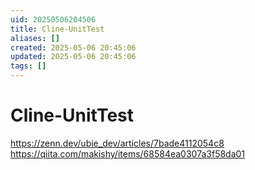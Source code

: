 ```yaml
---
uid: 20250506204506
title: Cline-UnitTest
aliases: []
created: 2025-05-06 20:45:06
updated: 2025-05-06 20:45:06
tags: []
---
```


# Cline-UnitTest


https://zenn.dev/ubie_dev/articles/7bade4112054c8
https://qiita.com/makishy/items/68584ea0307a3f58da01
